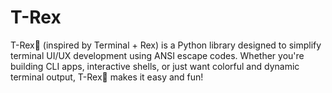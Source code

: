 # T-Rex
T-Rex🦖 (inspired by Terminal + Rex) is a Python library designed to simplify terminal UI/UX development using ANSI escape codes. Whether you're building CLI apps, interactive shells, or just want colorful and dynamic terminal output, T-Rex🦖 makes it easy and fun!
